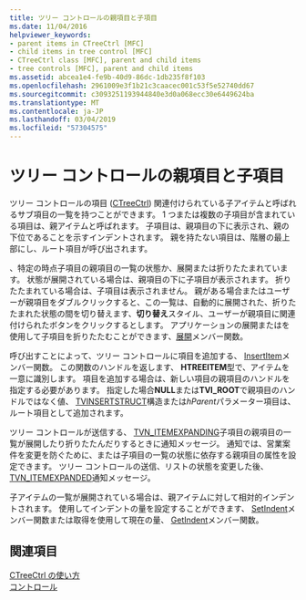 ```yaml
---
title: ツリー コントロールの親項目と子項目
ms.date: 11/04/2016
helpviewer_keywords:
- parent items in CTreeCtrl [MFC]
- child items in tree control [MFC]
- CTreeCtrl class [MFC], parent and child items
- tree controls [MFC], parent and child items
ms.assetid: abcea1e4-fe9b-40d9-86dc-1db235f8f103
ms.openlocfilehash: 2961009e3f1b21c3caacec001c53f5e52740dd67
ms.sourcegitcommit: c3093251193944840e3d0a068ecc30e6449624ba
ms.translationtype: MT
ms.contentlocale: ja-JP
ms.lasthandoff: 03/04/2019
ms.locfileid: "57304575"
---
```

# <a name="tree-control-parent-and-child-items"></a>ツリー コントロールの親項目と子項目

ツリー コントロールの項目 ([CTreeCtrl](../mfc/reference/ctreectrl-class.md)) 関連付けられている子アイテムと呼ばれるサブ項目の一覧を持つことができます。 1 つまたは複数の子項目が含まれている項目は、親アイテムと呼ばれます。 子項目は、親項目の下に表示され、親の下位であることを示すインデントされます。 親を持たない項目は、階層の最上部にし、ルート項目が呼び出されます。

、特定の時点子項目の親項目の一覧の状態か、展開または折りたたまれています。 状態が展開されている場合は、親項目の下に子項目が表示されます。 折りたたまれている場合は、子項目は表示されません。 親がある場合またはユーザーが親項目をダブルクリックすると、この一覧は、自動的に展開された、折りたたまれた状態の間を切り替えます、**切り替え**スタイル、ユーザーが親項目に関連付けられたボタンをクリックするとします。 アプリケーションの展開またはを使用して子項目を折りたたむことができます、[展開](../mfc/reference/ctreectrl-class.md#expand)メンバー関数。

呼び出すことによって、ツリー コントロールに項目を追加する、 [InsertItem](../mfc/reference/ctreectrl-class.md#insertitem)メンバー関数。 この関数のハンドルを返します、 **HTREEITEM**型で、アイテムを一意に識別します。 項目を追加する場合は、新しい項目の親項目のハンドルを指定する必要があります。 指定した場合**NULL**または**TVI_ROOT**で親項目のハンドルではなく値、 [TVINSERTSTRUCT](/windows/desktop/api/commctrl/ns-commctrl-tagtvinsertstructa)構造または*hParent*パラメーター項目は、ルート項目として追加されます。

ツリー コントロールが送信する、 [TVN_ITEMEXPANDING](/windows/desktop/Controls/tvn-itemexpanding)子項目の親項目の一覧が展開したり折りたたんだりするときに通知メッセージ。 通知では、営業案件を変更を防ぐために、または子項目の一覧の状態に依存する親項目の属性を設定できます。 ツリー コントロールの送信、リストの状態を変更した後、 [TVN_ITEMEXPANDED](/windows/desktop/Controls/tvn-itemexpanded)通知メッセージ。

子アイテムの一覧が展開されている場合は、親アイテムに対して相対的インデントされます。 使用してインデントの量を設定することができます、 [SetIndent](../mfc/reference/ctreectrl-class.md#setindent)メンバー関数または取得を使用して現在の量、 [GetIndent](../mfc/reference/ctreectrl-class.md#getindent)メンバー関数。

## <a name="see-also"></a>関連項目

[CTreeCtrl の使い方](../mfc/using-ctreectrl.md)<br/>
[コントロール](../mfc/controls-mfc.md)

